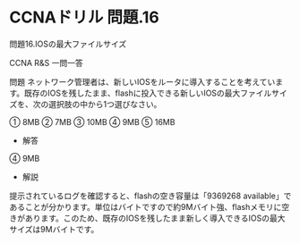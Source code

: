 # CCNAドリル 問題.16

問題16.IOSの最大ファイルサイズ

CCNA R&S 一問一答

問題
ネットワーク管理者は、新しいIOSをルータに導入することを考えています。既存のIOSを残したまま、flashに投入できる新しいIOSの最大ファイルサイズを、次の選択肢の中から1つ選びなさい。


① 8MB
② 7MB
③ 10MB
④ 9MB
⑤ 16MB


- 解答

④ 9MB

- 解説

提示されているログを確認すると、flashの空き容量は「9369268 available」であることが分かります。単位はバイトですので約9Mバイト強、flashメモリに空きがあります。このため、既存のIOSを残したまま新しく導入できるIOSの最大サイズは9Mバイトです。